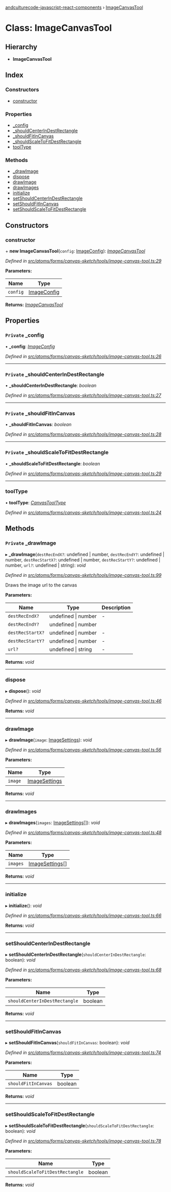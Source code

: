 [andculturecode-javascript-react-components](../README.md) › [ImageCanvasTool](imagecanvastool.md)

# Class: ImageCanvasTool

## Hierarchy

* **ImageCanvasTool**

## Index

### Constructors

* [constructor](imagecanvastool.md#constructor)

### Properties

* [_config](imagecanvastool.md#private-_config)
* [_shouldCenterInDestRectangle](imagecanvastool.md#private-_shouldcenterindestrectangle)
* [_shouldFitInCanvas](imagecanvastool.md#private-_shouldfitincanvas)
* [_shouldScaleToFitDestRectangle](imagecanvastool.md#private-_shouldscaletofitdestrectangle)
* [toolType](imagecanvastool.md#tooltype)

### Methods

* [_drawImage](imagecanvastool.md#private-_drawimage)
* [dispose](imagecanvastool.md#dispose)
* [drawImage](imagecanvastool.md#drawimage)
* [drawImages](imagecanvastool.md#drawimages)
* [initialize](imagecanvastool.md#initialize)
* [setShouldCenterInDestRectangle](imagecanvastool.md#setshouldcenterindestrectangle)
* [setShouldFitInCanvas](imagecanvastool.md#setshouldfitincanvas)
* [setShouldScaleToFitDestRectangle](imagecanvastool.md#setshouldscaletofitdestrectangle)

## Constructors

###  constructor

\+ **new ImageCanvasTool**(`config`: [ImageConfig](../interfaces/imageconfig.md)): *[ImageCanvasTool](imagecanvastool.md)*

*Defined in [src/atoms/forms/canvas-sketch/tools/image-canvas-tool.ts:29](https://github.com/AndcultureCode/AndcultureCode.JavaScript.React.Components/blob/059eef4/src/atoms/forms/canvas-sketch/tools/image-canvas-tool.ts#L29)*

**Parameters:**

Name | Type |
------ | ------ |
`config` | [ImageConfig](../interfaces/imageconfig.md) |

**Returns:** *[ImageCanvasTool](imagecanvastool.md)*

## Properties

### `Private` _config

• **_config**: *[ImageConfig](../interfaces/imageconfig.md)*

*Defined in [src/atoms/forms/canvas-sketch/tools/image-canvas-tool.ts:26](https://github.com/AndcultureCode/AndcultureCode.JavaScript.React.Components/blob/059eef4/src/atoms/forms/canvas-sketch/tools/image-canvas-tool.ts#L26)*

___

### `Private` _shouldCenterInDestRectangle

• **_shouldCenterInDestRectangle**: *boolean*

*Defined in [src/atoms/forms/canvas-sketch/tools/image-canvas-tool.ts:27](https://github.com/AndcultureCode/AndcultureCode.JavaScript.React.Components/blob/059eef4/src/atoms/forms/canvas-sketch/tools/image-canvas-tool.ts#L27)*

___

### `Private` _shouldFitInCanvas

• **_shouldFitInCanvas**: *boolean*

*Defined in [src/atoms/forms/canvas-sketch/tools/image-canvas-tool.ts:28](https://github.com/AndcultureCode/AndcultureCode.JavaScript.React.Components/blob/059eef4/src/atoms/forms/canvas-sketch/tools/image-canvas-tool.ts#L28)*

___

### `Private` _shouldScaleToFitDestRectangle

• **_shouldScaleToFitDestRectangle**: *boolean*

*Defined in [src/atoms/forms/canvas-sketch/tools/image-canvas-tool.ts:29](https://github.com/AndcultureCode/AndcultureCode.JavaScript.React.Components/blob/059eef4/src/atoms/forms/canvas-sketch/tools/image-canvas-tool.ts#L29)*

___

###  toolType

• **toolType**: *[CanvasToolType](../enums/canvastooltype.md)*

*Defined in [src/atoms/forms/canvas-sketch/tools/image-canvas-tool.ts:24](https://github.com/AndcultureCode/AndcultureCode.JavaScript.React.Components/blob/059eef4/src/atoms/forms/canvas-sketch/tools/image-canvas-tool.ts#L24)*

## Methods

### `Private` _drawImage

▸ **_drawImage**(`destRecEndX?`: undefined | number, `destRecEndY?`: undefined | number, `destRecStartX?`: undefined | number, `destRecStartY?`: undefined | number, `url?`: undefined | string): *void*

*Defined in [src/atoms/forms/canvas-sketch/tools/image-canvas-tool.ts:99](https://github.com/AndcultureCode/AndcultureCode.JavaScript.React.Components/blob/059eef4/src/atoms/forms/canvas-sketch/tools/image-canvas-tool.ts#L99)*

Draws the image url to the canvas

**Parameters:**

Name | Type | Description |
------ | ------ | ------ |
`destRecEndX?` | undefined &#124; number | - |
`destRecEndY?` | undefined &#124; number |   |
`destRecStartX?` | undefined &#124; number | - |
`destRecStartY?` | undefined &#124; number | - |
`url?` | undefined &#124; string | - |

**Returns:** *void*

___

###  dispose

▸ **dispose**(): *void*

*Defined in [src/atoms/forms/canvas-sketch/tools/image-canvas-tool.ts:46](https://github.com/AndcultureCode/AndcultureCode.JavaScript.React.Components/blob/059eef4/src/atoms/forms/canvas-sketch/tools/image-canvas-tool.ts#L46)*

**Returns:** *void*

___

###  drawImage

▸ **drawImage**(`image`: [ImageSettings](../interfaces/imagesettings.md)): *void*

*Defined in [src/atoms/forms/canvas-sketch/tools/image-canvas-tool.ts:56](https://github.com/AndcultureCode/AndcultureCode.JavaScript.React.Components/blob/059eef4/src/atoms/forms/canvas-sketch/tools/image-canvas-tool.ts#L56)*

**Parameters:**

Name | Type |
------ | ------ |
`image` | [ImageSettings](../interfaces/imagesettings.md) |

**Returns:** *void*

___

###  drawImages

▸ **drawImages**(`images`: [ImageSettings](../interfaces/imagesettings.md)[]): *void*

*Defined in [src/atoms/forms/canvas-sketch/tools/image-canvas-tool.ts:48](https://github.com/AndcultureCode/AndcultureCode.JavaScript.React.Components/blob/059eef4/src/atoms/forms/canvas-sketch/tools/image-canvas-tool.ts#L48)*

**Parameters:**

Name | Type |
------ | ------ |
`images` | [ImageSettings](../interfaces/imagesettings.md)[] |

**Returns:** *void*

___

###  initialize

▸ **initialize**(): *void*

*Defined in [src/atoms/forms/canvas-sketch/tools/image-canvas-tool.ts:66](https://github.com/AndcultureCode/AndcultureCode.JavaScript.React.Components/blob/059eef4/src/atoms/forms/canvas-sketch/tools/image-canvas-tool.ts#L66)*

**Returns:** *void*

___

###  setShouldCenterInDestRectangle

▸ **setShouldCenterInDestRectangle**(`shouldCenterInDestRectangle`: boolean): *void*

*Defined in [src/atoms/forms/canvas-sketch/tools/image-canvas-tool.ts:68](https://github.com/AndcultureCode/AndcultureCode.JavaScript.React.Components/blob/059eef4/src/atoms/forms/canvas-sketch/tools/image-canvas-tool.ts#L68)*

**Parameters:**

Name | Type |
------ | ------ |
`shouldCenterInDestRectangle` | boolean |

**Returns:** *void*

___

###  setShouldFitInCanvas

▸ **setShouldFitInCanvas**(`shouldFitInCanvas`: boolean): *void*

*Defined in [src/atoms/forms/canvas-sketch/tools/image-canvas-tool.ts:74](https://github.com/AndcultureCode/AndcultureCode.JavaScript.React.Components/blob/059eef4/src/atoms/forms/canvas-sketch/tools/image-canvas-tool.ts#L74)*

**Parameters:**

Name | Type |
------ | ------ |
`shouldFitInCanvas` | boolean |

**Returns:** *void*

___

###  setShouldScaleToFitDestRectangle

▸ **setShouldScaleToFitDestRectangle**(`shouldScaleToFitDestRectangle`: boolean): *void*

*Defined in [src/atoms/forms/canvas-sketch/tools/image-canvas-tool.ts:78](https://github.com/AndcultureCode/AndcultureCode.JavaScript.React.Components/blob/059eef4/src/atoms/forms/canvas-sketch/tools/image-canvas-tool.ts#L78)*

**Parameters:**

Name | Type |
------ | ------ |
`shouldScaleToFitDestRectangle` | boolean |

**Returns:** *void*
